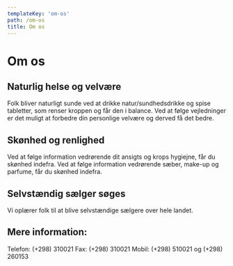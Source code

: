 ```yaml
---
templateKey: 'om-os'
path: /om-os
title: Om os
---
```

# Om os

<!-- >
Add Sidebar component
-->

## Naturlig helse og velvære
Folk bliver naturligt sunde ved at drikke natur/sundhedsdrikke og spise tabletter, som renser kroppen og får den i balance. Ved at følge vejledninger er det muligt at forbedre din personlige velvære og derved få det bedre.

## Skønhed og renlighed
Ved at følge information vedrørende dit ansigts og krops hygiejne, får du skønhed indefra. Ved at følge information vedrørende sæber, make-up og parfume, får du skønhed indefra.

## Selvstændig sælger søges
Vi oplærer folk til at blive selvstændige sælgere over hele landet.

## Mere information:
Telefon: (+298) 310021
Fax:     (+298) 310021
Mobil:   (+298) 510021 og (+298) 260153